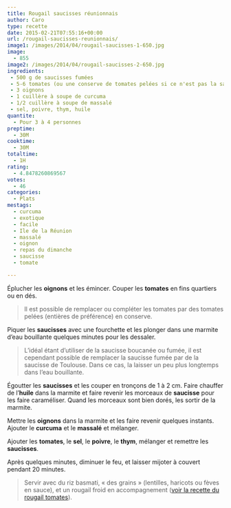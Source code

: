 ```yaml
---
title: Rougail saucisses réunionnais
author: Caro
type: recette
date: 2015-02-21T07:55:16+00:00
url: /rougail-saucisses-reunionnais/
image1: /images/2014/04/rougail-saucisses-1-650.jpg
image:
  - 855
image2: /images/2014/04/rougail-saucisses-2-650.jpg
ingredients:
 - 500 g de saucisses fumées
 - 5-6 tomates (ou une conserve de tomates pelées si ce n'est pas la saison des tomates)
 - 3 oignons
 - 1 cuillère à soupe de curcuma
 - 1/2 cuillère à soupe de massalé
 - sel, poivre, thym, huile
quantite:
  - Pour 3 à 4 personnes
preptime:
  - 30M
cooktime:
  - 30M
totaltime:
  - 1H
rating:
  - 4.8478260869567
votes:
  - 46
categories:
  - Plats
mestags:
  - curcuma
  - exotique
  - facile
  - Ile de la Réunion
  - massalé
  - oignon
  - repas du dimanche
  - saucisse
  - tomate

---
```

Éplucher les **oignons** et les émincer. Couper les **tomates** en fins quartiers ou en dés.

> Il est possible de remplacer ou compléter les tomates par des tomates pelées (entières de préférence) en conserve.

Piquer les **saucisses** avec une fourchette et les plonger dans une marmite d&rsquo;eau bouillante quelques minutes pour les dessaler.

> L&rsquo;idéal étant d&rsquo;utiliser de la saucisse boucanée ou fumée, il est cependant possible de remplacer la saucisse fumée par de la saucisse de Toulouse. Dans ce cas, la laisser un peu plus longtemps dans l&rsquo;eau bouillante.

Égoutter les **saucisses** et les couper en tronçons de 1 à 2 cm. Faire chauffer de l&rsquo;**huile** dans la marmite et faire revenir les morceaux de **saucisse** pour les faire caraméliser. Quand les morceaux sont bien dorés, les sortir de la marmite.

Mettre les **oignons** dans la marmite et les faire revenir quelques instants. Ajouter le **curcuma** et le **massalé** et mélanger.

Ajouter les **tomates**, le **sel**, le **poivre**, le **thym**, mélanger et remettre les **saucisses**.

Après quelques minutes, diminuer le feu, et laisser mijoter à couvert pendant 20 minutes.

> Servir avec du riz basmati, « des grains » (lentilles, haricots ou fèves en sauce), et un rougail froid en accompagnement ([voir la recette du rougail tomates][1]).

&nbsp;

&nbsp;

 [1]: http://www.instamiam.fr/rougail-de-tomates/ "Rougail de tomates"